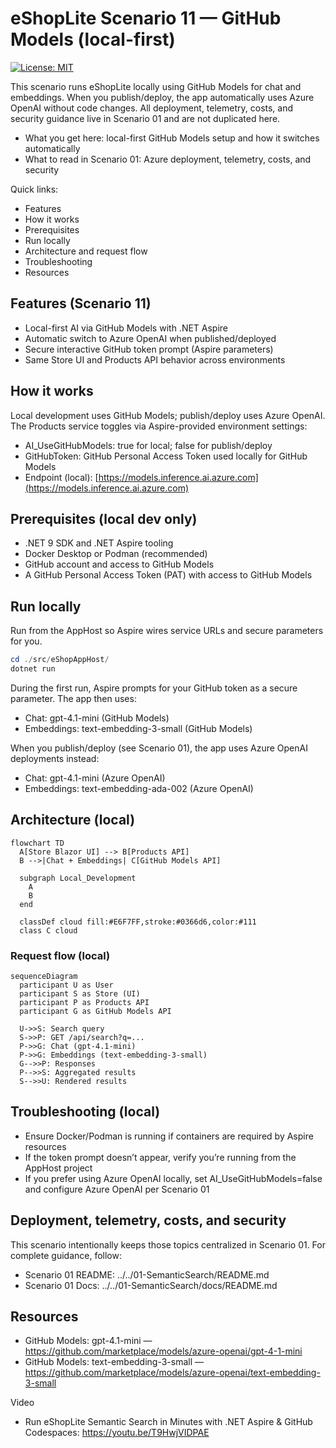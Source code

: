 # eShopLite Scenario 11 — GitHub Models (local-first)

[![License: MIT](https://img.shields.io/badge/License-MIT-yellow.svg)](/LICENSE)

This scenario runs eShopLite locally using GitHub Models for chat and embeddings. When you publish/deploy, the app automatically uses Azure OpenAI without code changes. All deployment, telemetry, costs, and security guidance live in Scenario 01 and are not duplicated here.

- What you get here: local-first GitHub Models setup and how it switches automatically
- What to read in Scenario 01: Azure deployment, telemetry, costs, and security

Quick links:

- Features
- How it works
- Prerequisites
- Run locally
- Architecture and request flow
- Troubleshooting
- Resources

## Features (Scenario 11)

- Local-first AI via GitHub Models with .NET Aspire
- Automatic switch to Azure OpenAI when published/deployed
- Secure interactive GitHub token prompt (Aspire parameters)
- Same Store UI and Products API behavior across environments

## How it works

Local development uses GitHub Models; publish/deploy uses Azure OpenAI. The Products service toggles via Aspire-provided environment settings:

- AI_UseGitHubModels: true for local; false for publish/deploy
- GitHubToken: GitHub Personal Access Token used locally for GitHub Models
- Endpoint (local): [https://models.inference.ai.azure.com](https://models.inference.ai.azure.com)

## Prerequisites (local dev only)

- .NET 9 SDK and .NET Aspire tooling
- Docker Desktop or Podman (recommended)
- GitHub account and access to GitHub Models
- A GitHub Personal Access Token (PAT) with access to GitHub Models

## Run locally

Run from the AppHost so Aspire wires service URLs and secure parameters for you.

```powershell
cd ./src/eShopAppHost/
dotnet run
```

During the first run, Aspire prompts for your GitHub token as a secure parameter. The app then uses:

- Chat: gpt-4.1-mini (GitHub Models)
- Embeddings: text-embedding-3-small (GitHub Models)

When you publish/deploy (see Scenario 01), the app uses Azure OpenAI deployments instead:

- Chat: gpt-4.1-mini (Azure OpenAI)
- Embeddings: text-embedding-ada-002 (Azure OpenAI)

## Architecture (local)

```mermaid
flowchart TD
  A[Store Blazor UI] --> B[Products API]
  B -->|Chat + Embeddings| C[GitHub Models API]

  subgraph Local_Development
    A
    B
  end

  classDef cloud fill:#E6F7FF,stroke:#0366d6,color:#111
  class C cloud
```

### Request flow (local)

```mermaid
sequenceDiagram
  participant U as User
  participant S as Store (UI)
  participant P as Products API
  participant G as GitHub Models API

  U->>S: Search query
  S->>P: GET /api/search?q=...
  P->>G: Chat (gpt-4.1-mini)
  P->>G: Embeddings (text-embedding-3-small)
  G-->>P: Responses
  P-->>S: Aggregated results
  S-->>U: Rendered results
```

## Troubleshooting (local)

- Ensure Docker/Podman is running if containers are required by Aspire resources
- If the token prompt doesn’t appear, verify you’re running from the AppHost project
- If you prefer using Azure OpenAI locally, set AI_UseGitHubModels=false and configure Azure OpenAI per Scenario 01

## Deployment, telemetry, costs, and security

This scenario intentionally keeps those topics centralized in Scenario 01. For complete guidance, follow:

- Scenario 01 README: ../../01-SemanticSearch/README.md
- Scenario 01 Docs: ../../01-SemanticSearch/docs/README.md

## Resources

- GitHub Models: gpt-4.1-mini — <https://github.com/marketplace/models/azure-openai/gpt-4-1-mini>
- GitHub Models: text-embedding-3-small — <https://github.com/marketplace/models/azure-openai/text-embedding-3-small>

Video

- Run eShopLite Semantic Search in Minutes with .NET Aspire & GitHub Codespaces: <https://youtu.be/T9HwjVIDPAE>
